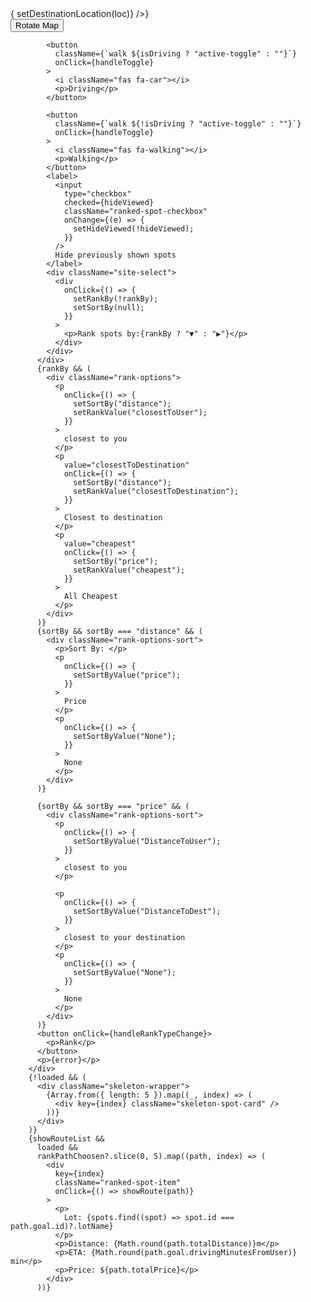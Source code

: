 <div className="route-filter">
          {<DestSearch onSelect={(loc) => setDestinationLocation(loc)} />}
          <div className="filter-button">
            <button className="fab-rotate">Rotate Map</button>

            <button
              className={`walk ${isDriving ? "active-toggle" : ""}`}
              onClick={handleToggle}
            >
              <i className="fas fa-car"></i>
              <p>Driving</p>
            </button>

            <button
              className={`walk ${!isDriving ? "active-toggle" : ""}`}
              onClick={handleToggle}
            >
              <i className="fas fa-walking"></i>
              <p>Walking</p>
            </button>
            <label>
              <input
                type="checkbox"
                checked={hideViewed}
                className="ranked-spot-checkbox"
                onChange={(e) => {
                  setHideViewed(!hideViewed);
                }}
              />
              Hide previously shown spots
            </label>
            <div className="site-select">
              <div
                onClick={() => {
                  setRankBy(!rankBy);
                  setSortBy(null);
                }}
              >
                <p>Rank spots by:{rankBy ? "▼" : "▶"}</p>
              </div>
            </div>
          </div>
          {rankBy && (
            <div className="rank-options">
              <p
                onClick={() => {
                  setSortBy("distance");
                  setRankValue("closestToUser");
                }}
              >
                closest to you
              </p>
              <p
                value="closestToDestination"
                onClick={() => {
                  setSortBy("distance");
                  setRankValue("closestToDestination");
                }}
              >
                Closest to destination
              </p>
              <p
                value="cheapest"
                onClick={() => {
                  setSortBy("price");
                  setRankValue("cheapest");
                }}
              >
                All Cheapest
              </p>
            </div>
          )}
          {sortBy && sortBy === "distance" && (
            <div className="rank-options-sort">
              <p>Sort By: </p>
              <p
                onClick={() => {
                  setSortByValue("price");
                }}
              >
                Price
              </p>
              <p
                onClick={() => {
                  setSortByValue("None");
                }}
              >
                None
              </p>
            </div>
          )}

          {sortBy && sortBy === "price" && (
            <div className="rank-options-sort">
              <p
                onClick={() => {
                  setSortByValue("DistanceToUser");
                }}
              >
                closest to you
              </p>

              <p
                onClick={() => {
                  setSortByValue("DistanceToDest");
                }}
              >
                closest to your destination
              </p>
              <p
                onClick={() => {
                  setSortByValue("None");
                }}
              >
                None
              </p>
            </div>
          )}
          <button onClick={handleRankTypeChange}>
            <p>Rank</p>
          </button>
          <p>{error}</p>
        </div>
        {!loaded && (
          <div className="skeleton-wrapper">
            {Array.from({ length: 5 }).map((_, index) => (
              <div key={index} className="skeleton-spot-card" />
            ))}
          </div>
        )}
        {showRouteList &&
          loaded &&
          rankPathChoosen?.slice(0, 5).map((path, index) => (
            <div
              key={index}
              className="ranked-spot-item"
              onClick={() => showRoute(path)}
            >
              <p>
                Lot: {spots.find((spot) => spot.id === path.goal.id)?.lotName}
              </p>
              <p>Distance: {Math.round(path.totalDistance)}m</p>
              <p>ETA: {Math.round(path.goal.drivingMinutesFromUser)} min</p>
              <p>Price: ${path.totalPrice}</p>
            </div>
          ))}

